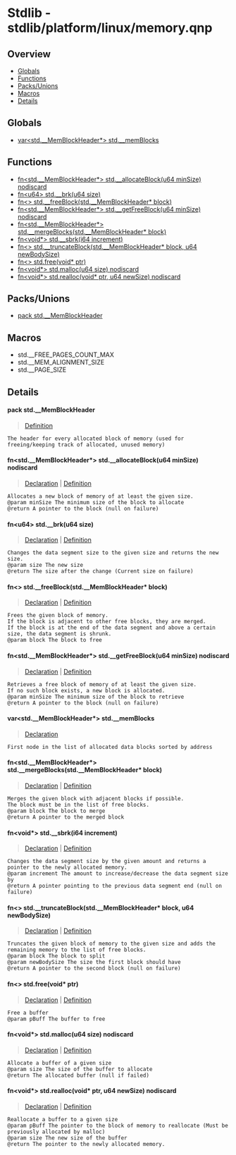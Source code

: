 
# Stdlib - stdlib/platform/linux/memory.qnp

## Overview
 - [Globals](#globals)
 - [Functions](#functions)
 - [Packs/Unions](#packs-unions)
 - [Macros](#macros)
 - [Details](#details)


## Globals
 - [var\<std.__MemBlockHeader*\> std.__memBlocks](#ref_d94fdb461948cf19fa7fd5656137a6f8)

## Functions
 - [fn\<std.__MemBlockHeader*\> std.__allocateBlock(u64 minSize) nodiscard](#ref_705fb981bb6b23b1dea5efcbdd13dfb6)
 - [fn\<u64\> std.__brk(u64 size)](#ref_d968550035e40ca21779cf81106ff600)
 - [fn\<\> std.__freeBlock(std.__MemBlockHeader* block)](#ref_0d094417aa0a4a610887b3f0cf1fef8b)
 - [fn\<std.__MemBlockHeader*\> std.__getFreeBlock(u64 minSize) nodiscard](#ref_f9a4ffbc6d72db8030b9fc8578428e48)
 - [fn\<std.__MemBlockHeader*\> std.__mergeBlocks(std.__MemBlockHeader* block)](#ref_8170e06f3f23cd983bf381b8ecfd2718)
 - [fn\<void*\> std.__sbrk(i64 increment)](#ref_9ef372736f3a8d4ad83e20374764ab82)
 - [fn\<\> std.__truncateBlock(std.__MemBlockHeader* block, u64 newBodySize)](#ref_0e7debc4ba8de34a39ded8b6dd23549b)
 - [fn\<\> std.free(void* ptr)](#ref_ff55c5d36de2ef6e1236d38f68acf334)
 - [fn\<void*\> std.malloc(u64 size) nodiscard](#ref_ed884f46d3fc4317f94703c1c65177b4)
 - [fn\<void*\> std.realloc(void* ptr, u64 newSize) nodiscard](#ref_d356f92991930cf687ff1bc9d3a236b1)

## Packs/Unions
 - [pack std.__MemBlockHeader](#ref_fea58120e31b62b4fa2945aed315480d)

## Macros
 - std.__FREE_PAGES_COUNT_MAX
 - std.__MEM_ALIGNMENT_SIZE
 - std.__PAGE_SIZE

## Details
#### <a id="ref_fea58120e31b62b4fa2945aed315480d"/>pack std.__MemBlockHeader
> [Definition](/stdlib/platform/linux/memory.qnp?plain=1#L16)
```qinp
The header for every allocated block of memory (used for freeing/keeping track of allocated, unused memory)
```
#### <a id="ref_705fb981bb6b23b1dea5efcbdd13dfb6"/>fn\<std.__MemBlockHeader*\> std.__allocateBlock(u64 minSize) nodiscard
> [Declaration](/stdlib/platform/linux/memory.qnp?plain=1#L40) | [Definition](/stdlib/platform/linux/memory.qnp?plain=1#L121)
```qinp
Allocates a new block of memory of at least the given size.
@param minSize The minimum size of the block to allocate
@return A pointer to the block (null on failure)
```
#### <a id="ref_d968550035e40ca21779cf81106ff600"/>fn\<u64\> std.__brk(u64 size)
> [Declaration](/stdlib/platform/linux/memory.qnp?plain=1#L24) | [Definition](/stdlib/platform/linux/memory.qnp?plain=1#L68)
```qinp
Changes the data segment size to the given size and returns the new size.
@param size The new size
@return The size after the change (Current size on failure)
```
#### <a id="ref_0d094417aa0a4a610887b3f0cf1fef8b"/>fn\<\> std.__freeBlock(std.__MemBlockHeader* block)
> [Declaration](/stdlib/platform/linux/memory.qnp?plain=1#L52) | [Definition](/stdlib/platform/linux/memory.qnp?plain=1#L160)
```qinp
Frees the given block of memory.
If the block is adjacent to other free blocks, they are merged.
If the block is at the end of the data segment and above a certain size, the data segment is shrunk.
@param block The block to free
```
#### <a id="ref_f9a4ffbc6d72db8030b9fc8578428e48"/>fn\<std.__MemBlockHeader*\> std.__getFreeBlock(u64 minSize) nodiscard
> [Declaration](/stdlib/platform/linux/memory.qnp?plain=1#L35) | [Definition](/stdlib/platform/linux/memory.qnp?plain=1#L79)
```qinp
Retrieves a free block of memory of at least the given size.
If no such block exists, a new block is allocated.
@param minSize The minimum size of the block to retrieve
@return A pointer to the block (null on failure)
```
#### <a id="ref_d94fdb461948cf19fa7fd5656137a6f8"/>var\<std.__MemBlockHeader*\> std.__memBlocks
> [Declaration](/stdlib/platform/linux/memory.qnp?plain=1#L61)
```qinp
First node in the list of allocated data blocks sorted by address
```
#### <a id="ref_8170e06f3f23cd983bf381b8ecfd2718"/>fn\<std.__MemBlockHeader*\> std.__mergeBlocks(std.__MemBlockHeader* block)
> [Declaration](/stdlib/platform/linux/memory.qnp?plain=1#L58) | [Definition](/stdlib/platform/linux/memory.qnp?plain=1#L193)
```qinp
Merges the given block with adjacent blocks if possible.
The block must be in the list of free blocks.
@param block The block to merge
@return A pointer to the merged block
```
#### <a id="ref_9ef372736f3a8d4ad83e20374764ab82"/>fn\<void*\> std.__sbrk(i64 increment)
> [Declaration](/stdlib/platform/linux/memory.qnp?plain=1#L29) | [Definition](/stdlib/platform/linux/memory.qnp?plain=1#L71)
```qinp
Changes the data segment size by the given amount and returns a pointer to the newly allocated memory.
@param increment The amount to increase/decrease the data segment size by
@return A pointer pointing to the previous data segment end (null on failure)
```
#### <a id="ref_0e7debc4ba8de34a39ded8b6dd23549b"/>fn\<\> std.__truncateBlock(std.__MemBlockHeader* block, u64 newBodySize)
> [Declaration](/stdlib/platform/linux/memory.qnp?plain=1#L46) | [Definition](/stdlib/platform/linux/memory.qnp?plain=1#L136)
```qinp
Truncates the given block of memory to the given size and adds the remaining memory to the list of free blocks.
@param block The block to split
@param newBodySize The size the first block should have
@return A pointer to the second block (null on failure)
```
#### <a id="ref_ff55c5d36de2ef6e1236d38f68acf334"/>fn\<\> std.free(void* ptr)
> [Declaration](/stdlib/memory.qnp?plain=1#L47) | [Definition](/stdlib/platform/linux/memory.qnp?plain=1#L235)
```qinp
Free a buffer
@param pBuff The buffer to free
```
#### <a id="ref_ed884f46d3fc4317f94703c1c65177b4"/>fn\<void*\> std.malloc(u64 size) nodiscard
> [Declaration](/stdlib/memory.qnp?plain=1#L37) | [Definition](/stdlib/platform/linux/memory.qnp?plain=1#L217)
```qinp
Allocate a buffer of a given size
@param size The size of the buffer to allocate
@return The allocated buffer (null if failed)
```
#### <a id="ref_d356f92991930cf687ff1bc9d3a236b1"/>fn\<void*\> std.realloc(void* ptr, u64 newSize) nodiscard
> [Declaration](/stdlib/memory.qnp?plain=1#L43) | [Definition](/stdlib/platform/linux/memory.qnp?plain=1#L230)
```qinp
Reallocate a buffer to a given size
@param pBuff The pointer to the block of memory to reallocate (Must be previously allocated by malloc)
@param size The new size of the buffer
@return The pointer to the newly allocated memory.
```

